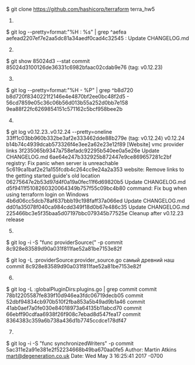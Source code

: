 $ git clone https://github.com/hashicorp/terraform terra_hw5

1.
$ git log --pretty=format:"%H : %s" | grep ^aefea
aefead2207ef7e2aa5dc81a34aedf0cad4c32545 : Update CHANGELOG.md

2.
$ git show 85024d3 --stat
commit 85024d3100126de36331c6982bfaac02cdab9e76 (tag: v0.12.23)

3.
$ git log --pretty=format:"%H - %P" | grep ^b8d720
b8d720f8340221f2146e4e4870bf2ee0bc48f2d5 - 56cd7859e05c36c06b56d013b55a252d0bb7e158 9ea88f22fc6269854151c571162c5bcf958bee2b

4.
$ git log v0.12.23..v0.12.24 --pretty=oneline
33ff1c03bb960b332be3af2e333462dde88b279e (tag: v0.12.24) v0.12.24
b14b74c4939dcab573326f4e3ee2a62e23e12f89 [Website] vmc provider links
3f235065b9347a758efadc92295b540ee0a5e26e Update CHANGELOG.md
6ae64e247b332925b872447e9ce869657281c2bf registry: Fix panic when server is unreachable
5c619ca1baf2e21a155fcdb4c264cc9e24a2a353 website: Remove links to the getting started guide's old location
06275647e2b53d97d4f0a19a0fec11f6d69820b5 Update CHANGELOG.md
d5f9411f5108260320064349b757f55c09bc4b80 command: Fix bug when using terraform login on Windows
4b6d06cc5dcb78af637bbb19c198faff37a066ed Update CHANGELOG.md
dd01a35078f040ca984cdd349f18d0b67e486c35 Update CHANGELOG.md
225466bc3e5f35baa5d07197bbc079345b77525e Cleanup after v0.12.23 release

5.
$ git log -i -S "func providerSource(" -p
commit 8c928e83589d90a031f811fae52a81be7153e82f


$ git log -L :providerSource:provider_source.go
самый древний наш
commit 8c928e83589d90a031f811fae52a81be7153e82f


6.
$ git log -L :globalPluginDirs:plugins.go | grep commit
commit 78b12205587fe839f10d946ea3fdc06719decb05
commit 52dbf94834cb970b510f2fba853a5b49ad9b1a46
commit 41ab0aef7a0fe030e84018973a64135b11abcd70
commit 66ebff90cdfaa6938f26f908c7ebad8d547fea17
commit 8364383c359a6b738a436d1b7745ccdce178df47

7. 
$ git log -i -S "func synchronizedWriters" -p
commit 5ac311e2a91e381e2f52234668b49ba670aa0fe5
Author: Martin Atkins <mart@degeneration.co.uk>
Date:   Wed May 3 16:25:41 2017 -0700
